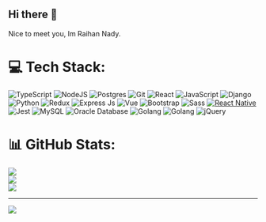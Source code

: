 ## Hi there 👋

Nice to meet you, Im Raihan Nady.

# 💻 Tech Stack:
![TypeScript](https://img.shields.io/badge/typescript-%23007ACC.svg?style=for-the-badge&logo=typescript&logoColor=white) ![NodeJS](https://img.shields.io/badge/node.js-6DA55F?style=for-the-badge&logo=node.js&logoColor=white) ![Postgres](https://img.shields.io/badge/postgres-%23316192.svg?style=for-the-badge&logo=postgresql&logoColor=white) ![Git](https://img.shields.io/badge/git-%23F05033.svg?style=for-the-badge&logo=git&logoColor=white) ![React](https://img.shields.io/badge/react-%2320232a.svg?style=for-the-badge&logo=react&logoColor=%2361DAFB) ![JavaScript](https://img.shields.io/badge/javascript-%23323330.svg?style=for-the-badge&logo=javascript&logoColor=%23F7DF1E) ![Django](https://img.shields.io/badge/django-%23092E20.svg?style=for-the-badge&logo=django&logoColor=white) ![Python](https://img.shields.io/badge/python-%2314354C.svg?style=for-the-badge&logo=python&logoColor=white) ![Redux](https://img.shields.io/badge/redux-%23764ABC.svg?style=for-the-badge&logo=redux&logoColor=white) ![Express Js](https://img.shields.io/badge/express-%23404D59.svg?style=for-the-badge&logo=express&logoColor=white) ![Vue](https://img.shields.io/badge/vue.js-%2335495e.svg?style=for-the-badge&logo=vue.js&logoColor=%234FC08D) ![Bootstrap](https://img.shields.io/badge/bootstrap-%23563D7C.svg?style=for-the-badge&logo=bootstrap&logoColor=white) ![Sass](https://img.shields.io/badge/Sass-%23CC6699.svg?style=for-the-badge&logo=Sass&logoColor=white) [![React Native](https://img.shields.io/badge/react_native-%2320232a.svg?style=for-the-badge&logo=react&logoColor=%2361DAFB)](https://reactnative.dev/) ![Jest](https://img.shields.io/badge/jest-%23C21325.svg?style=for-the-badge&logo=jest&logoColor=white) ![MySQL](https://img.shields.io/badge/mysql-%2300f.svg?style=for-the-badge&logo=mysql&logoColor=white) ![Oracle Database](https://img.shields.io/badge/oracle-%23F00000.svg?style=for-the-badge&logo=oracle&logoColor=white) ![Golang](https://img.shields.io/badge/Go-%2300ADD8.svg?style=for-the-badge&logo=go&logoColor=white) ![Golang](https://img.shields.io/badge/Go-%2300ADD8.svg?style=for-the-badge&logo=go&logoColor=white) ![jQuery](https://img.shields.io/badge/jQuery-%230769AD.svg?style=for-the-badge&logo=jquery&logoColor=white)


# 📊 GitHub Stats:
![](https://github-readme-stats.vercel.app/api?username=raihannady&theme=dark&hide_border=false&include_all_commits=false&count_private=false)<br/>
![](https://github-readme-streak-stats.herokuapp.com/?user=raihannady&theme=dark&hide_border=false)<br/>
![](https://github-readme-stats.vercel.app/api/top-langs/?username=raihannady&theme=dark&hide_border=false&include_all_commits=false&count_private=false&layout=compact)

<!--- ### 🔝 Top Contributed Repo
![](https://github-contributor-stats.vercel.app/api?username=raihannady&limit=5&theme=dark&combine_all_yearly_contributions=true) -->

---
[![](https://visitcount.itsvg.in/api?id=raihannady&icon=0&color=0)](https://visitcount.itsvg.in)

<!-- Proudly created with GPRM ( https://gprm.itsvg.in ) -->

